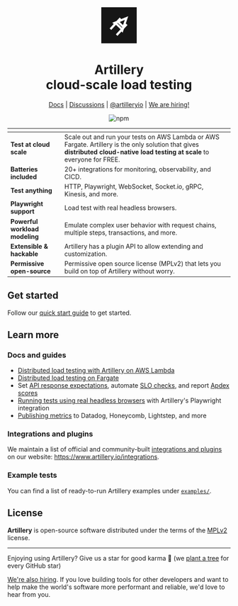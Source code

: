 <div align="center">
  <img src="https://raw.githubusercontent.com/artilleryio/artillery/main/packages/artillery/artillery-logo.svg" width="80">
  <h1>Artillery<br/>cloud-scale load testing</h1>
</div>

<p align="center">
  <a href="https://www.artillery.io/docs">Docs</a> | <a href="https://github.com/artilleryio/artillery/discussions">Discussions</a> | <a href="https://twitter.com/artilleryio">@artilleryio</a> | <a href="https://www.artillery.io/careers">We are hiring!</a>
</p>

<p align="center">
  <img alt="npm" src="https://img.shields.io/npm/dm/artillery?style=flat-square">
</p>

| <!-- -->    | <!-- -->    |
|---|---|
| **Test at cloud scale**   | Scale out and run your tests on AWS Lambda or AWS Fargate. Artillery is the only solution that gives **distributed cloud-native load testing at scale** to everyone for FREE. |
| **Batteries included**   | 20+ integrations for monitoring, observability, and CICD.  |
| **Test anything**   | HTTP, Playwright, WebSocket, Socket.io, gRPC, Kinesis, and more.   |
| **Playwright support** | Load test with real headless browsers. |
| **Powerful workload modeling** | Emulate complex user behavior with request chains, multiple steps, transactions, and more. |
| **Extensible & hackable** | Artillery has a plugin API to allow extending and customization. |
| **Permissive open-source** | Permissive open source license (MPLv2) that lets you build on top of Artillery without worry. |

## Get started

Follow our [quick start guide](https://artillery.io/docs/guides/getting-started/installing-artillery.html) to get started.

## Learn more

### Docs and guides

- [Distributed load testing with Artillery on AWS Lambda](https://docs.art/lambda)
- [Distributed load testing on Fargate](https://docs.art/fargate)
- Set [API response expectations](https://docs.art/expect), automate [SLO checks](https://docs.art/ensure), and report [Apdex scores](https://docs.art/apdex)
- [Running tests using real headless browsers](https://docs.art/playwright) with Artillery's Playwright integration
- [Publishing metrics](https://docs.art/o11y) to Datadog, Honeycomb, Lightstep, and more

### Integrations and plugins

We maintain a list of official and community-built [integrations and plugins](https://www.artillery.io/integrations) on our website: https://www.artillery.io/integrations.

### Example tests

You can find a list of ready-to-run Artillery examples under [`examples/`](https://github.com/artilleryio/artillery/tree/master/examples#readme).


## License

**Artillery** is open-source software distributed under the terms of the [MPLv2](https://www.mozilla.org/en-US/MPL/2.0/) license.

----

Enjoying using Artillery? Give us a star for good karma 🌟 (we <a href="https://ecologi.com/artilleryio">plant a tree</a> for every GitHub star)

<a href="https://www.artillery.io/blog/artillery-hiring-product-engineers">We're also hiring</a>. If you love building tools for other developers and want to help make the world's software more performant and reliable, we'd love to hear from you.

